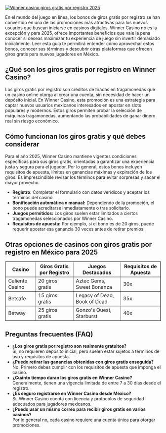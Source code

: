[![Winner casino giros gratis por registro 2025](https://123-caf.pages.dev/gitsignup.png)](https://vrmoo.ru/Bt82HjjY)

<p>En el mundo del juego en línea, los bonos de giros gratis por registro se han convertido en una de las promociones más atractivas para los nuevos usuarios que buscan iniciarse en casinos digitales. Winner Casino no es la excepción y para 2025, ofrece importantes beneficios que vale la pena conocer si deseas maximizar tu experiencia de juego sin invertir demasiado inicialmente. Leer esta guía te permitirá entender cómo aprovechar estos bonos, conocer sus términos y descubrir otras plataformas que ofrecen giros gratis para nuevos jugadores en México.</p>  <h2>¿Qué son los giros gratis por registro en Winner Casino?</h2>   <p>Los giros gratis por registro son créditos de tiradas en tragamonedas que un casino online otorga al crear una cuenta, sin necesidad de hacer un depósito inicial. En Winner Casino, esta promoción es una estrategia para captar nuevos usuarios mexicanos interesados en apostar en slots populares y modernos. Estos giros permiten probar la selección de máquinas tragamonedas, aumentando las probabilidades de ganar dinero real sin riesgo económico.</p>  <h2>Cómo funcionan los giros gratis y qué debes considerar</h2>   <p>Para el año 2025, Winner Casino mantiene vigentes condiciones específicas para sus giros gratis, orientadas a garantizar una experiencia justa y segura para el jugador. Por lo general, estos bonos incluyen requisitos de apuesta, límites en ganancias máximas y expiración de los giros. Es imprescindible revisar los términos para evitar sorpresas y sacar el mayor provecho.</p>    <ul>     <li><strong>Registro:</strong> Completar el formulario con datos verídicos y aceptar los términos del casino.</li>     <li><strong>Bonificación automática o manual:</strong> Dependiendo de la promoción, el bono puede acreditarse inmediatamente o tras solicitarlo.</li>     <li><strong>Juegos permitidos:</strong> Los giros suelen estar limitados a ciertos tragamonedas seleccionados por Winner Casino.</li>     <li><strong>Requisitos de apuesta:</strong> Por ejemplo, si el bono es de 20 giros, puede requerir apostar esa ganancia 30 veces antes de retirar premios.</li>   </ul>  <h2>Otras opciones de casinos con giros gratis por registro en México para 2025</h2>   <table border="1" cellspacing="0" cellpadding="5">     <thead>       <tr>         <th>Casino</th>         <th>Giros Gratis por Registro</th>         <th>Juegos Destacados</th>         <th>Requisitos de Apuesta</th>       </tr>     </thead>     <tbody>       <tr>         <td>Caliente Casino</td>         <td>20 giros gratis</td>         <td>Aztec Gems, Sweet Bonanza</td>         <td>30x</td>       </tr>       <tr>         <td>Betsafe</td>         <td>15 giros gratis</td>         <td>Legacy of Dead, Book of Dead</td>         <td>35x</td>       </tr>       <tr>         <td>Betway</td>         <td>25 giros gratis</td>         <td>Gonzo's Quest, Starburst</td>         <td>40x</td>       </tr>     </tbody>   </table>  <h2>Preguntas frecuentes (FAQ)</h2>   <ul>     <li><strong>¿Los giros gratis por registro son realmente gratuitos?</strong><br> Sí, no requieren depósito inicial, pero suelen estar sujetos a términos de uso y requisitos de apuesta.</li>     <li><strong>¿Puedo retirar las ganancias obtenidas con giros gratis enseguida?</strong><br> No. Primero debes cumplir con los requisitos de apuesta que imponga el casino.</li>     <li><strong>¿Cuánto tiempo duran los giros gratis en Winner Casino?</strong><br> Generalmente, tienen una vigencia limitada de entre 7 a 30 días desde el registro.</li>     <li><strong>¿Es seguro registrarse en Winner Casino desde México?</strong><br> Sí, Winner Casino cuenta con licencia y protocolos de seguridad adecuados para jugadores mexicanos.</li>     <li><strong>¿Puedo usar un mismo correo para recibir giros gratis en varios casinos?</strong><br> Por lo general no, cada casino requiere una cuenta única para otorgar promociones.</li>   </ul>